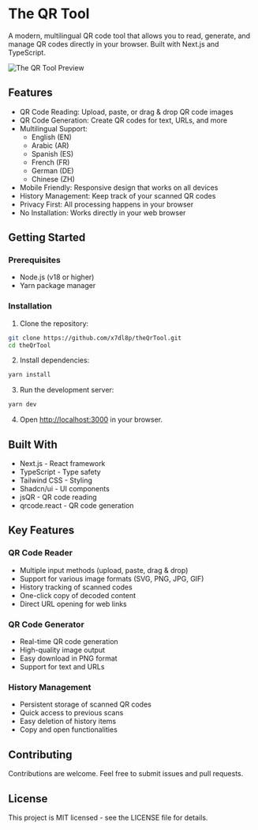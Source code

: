 # The QR Tool

A modern, multilingual QR code tool that allows you to read, generate, and manage QR codes directly in your browser. Built with Next.js and TypeScript.

![The QR Tool Preview](public/placeholder-logo.png)

## Features

- QR Code Reading: Upload, paste, or drag & drop QR code images
- QR Code Generation: Create QR codes for text, URLs, and more
- Multilingual Support:
  - English (EN)
  - Arabic (AR)
  - Spanish (ES)
  - French (FR)
  - German (DE)
  - Chinese (ZH)
- Mobile Friendly: Responsive design that works on all devices
- History Management: Keep track of your scanned QR codes
- Privacy First: All processing happens in your browser
- No Installation: Works directly in your web browser

## Getting Started

### Prerequisites

- Node.js (v18 or higher)
- Yarn package manager

### Installation

1. Clone the repository:
```bash
git clone https://github.com/x7dl8p/theQrTool.git
cd theQrTool
```

2. Install dependencies:
```bash
yarn install
```

3. Run the development server:
```bash
yarn dev
```

4. Open [http://localhost:3000](http://localhost:3000) in your browser.

## Built With

- Next.js - React framework
- TypeScript - Type safety
- Tailwind CSS - Styling
- Shadcn/ui - UI components
- jsQR - QR code reading
- qrcode.react - QR code generation

## Key Features

### QR Code Reader
- Multiple input methods (upload, paste, drag & drop)
- Support for various image formats (SVG, PNG, JPG, GIF)
- History tracking of scanned codes
- One-click copy of decoded content
- Direct URL opening for web links

### QR Code Generator
- Real-time QR code generation
- High-quality image output
- Easy download in PNG format
- Support for text and URLs

### History Management
- Persistent storage of scanned QR codes
- Quick access to previous scans
- Easy deletion of history items
- Copy and open functionalities

## Contributing

Contributions are welcome. Feel free to submit issues and pull requests.

## License

This project is MIT licensed - see the LICENSE file for details.